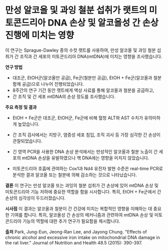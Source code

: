 ﻿

# 만성 알코올 및 과잉 철분 섭취가 랫트의 미토콘드리아 DNA 손상 및 알코올성 간 손상 진행에 미치는 영향

이 연구는 Sprague-Dawley 종의 수컷 랫트를 사용하여, 만성 알코올 및 과잉 철분 섭취가 간 조직과 간 세포의 미토콘드리아 DNA(mtDNA)에 미치는 영향을 조사했습니다.

**연구 방법**

 - 대조군, EtOH군(알코올만 공급), Fe군(철분만 공급), EtOH + Fe군(알코올과 철분 함께 공급)으로 나누어 진행되었습니다. 
 - 8주간의 연구 기간 동안 랫트에게 액상 사료를 통해 알코올과 철분을 공급하고, 
 - 간 조직 및 간 세포 mtDNA의 손상 정도를 조사했습니다.

**주요 측정 및 결과**
 - EtOH + Fe군은 대조군, EtOH군, Fe군에 비해 혈청 ALT와 AST 수치가 유의미하게 높았습니다.
 
 - 간 조직 검사에서는 지방구, 염증성 세포 침입, 조직 괴사 등 가장 심각한 간 손상이 관찰되었습니다.
 - 긴 영역 PCR을 사용한 DNA 손상 분석에서는 만성적인 알코올과 철분 노출이 간 세포의 mtDNA 손상을 유발하였으나 핵 DNA에는 영향을 미치지 않았습니다.
 - 미토콘드리아 호흡에 관여하는 Cox1과 Nd4 유전자 발현 수준은 real-time PCR로 분석한 결과 알코올 또는 철분에 의해 감소하는 것으로 나타났습니다.
 
**결론**
이 연구는 만성 알코올 또는 과잉의 철분 섭취가 간 손상에 있어 mtDNA 손상 및 미토콘드리아 기능 저하에 중요한 역할을 함을 시사합니다. 특히, EtOH + Fe군에서 간 손상의 심각성이 두드러졌습니다.

**시사점**
이 결과는 알코올과 철분이 간 건강에 미치는 복합적인 영향을 이해하는 데 중요한 기여를 합니다. 특히, 알코올성 간 손상의 메커니즘과 관련하여 mtDNA 손상 및 미토콘드리아 기능의 역할에 대한 추가 연구가 필요함을 제시합니다.

**출처**
Park, Jung-Eun, Jeong-Ran Lee, and Jayong Chung. "Effects of chronic alcohol and excessive iron intake on mitochondrial DNA damage in the rat liver." Journal of Nutrition and Health 48.5 (2015): 390-397.